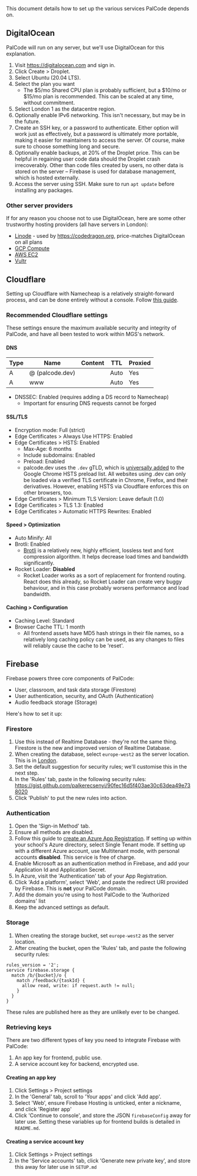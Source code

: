 This document details how to set up the various services PalCode depends on.

## DigitalOcean
PalCode will run on any server, but we'll use DigitalOcean for this explanation.

1. Visit https://digitalocean.com and sign in.
2. Click Create > Droplet.
3. Select Ubuntu (20.04 LTS).
4. Select the plan you want
    - The $5/mo Shared CPU plan is probably sufficient, but a $10/mo or $15/mo plan is recommended. This can be scaled at any time, without commitment.
5. Select London 1 as the datacentre region.
6. Optionally enable IPv6 networking. This isn't necessary, but may be in the future.
7. Create an SSH key, or a password to authenticate. Either option will work just as effectively, but a password is ultimately more portable, making it easier for maintainers to access the server. Of course, make sure to choose something long and secure.
8. Optionally enable backups, at 20% of the Droplet price. This can be helpful in regaining user code data should the Droplet crash irrecoverably. Other than code files created by users, no other data is stored on the server – Firebase is used for database management, which is hosted externally.
9. Access the server using SSH. Make sure to run `apt update` before installing any packages.

### Other server providers
If for any reason you choose not to use DigitalOcean, here are some other trustworthy hosting providers (all have servers in London):

- [Linode](https://www.linode.com/) - used by https://codedragon.org, price-matches DigitalOcean on all plans
- [GCP Compute](https://cloud.google.com/compute)
- [AWS EC2](https://aws.amazon.com/ec2/)
- [Vultr](https://www.vultr.com/products/cloud-compute/)

## Cloudflare
Setting up Cloudflare with Namecheap is a relatively straight-forward process, and can be done entirely without a console. Follow [this guide](https://www.namecheap.com/support/knowledgebase/article.aspx/9607/2210/how-to-set-up-dns-records-for-your-domain-in-cloudflare-account).

### Recommended Cloudflare settings

These settings ensure the maximum available security and integrity of PalCode, and have all been tested to work within MGS's network.

#### DNS
| Type | Name            | Content                            | TTL  | Proxied |
|------|-----------------|------------------------------------|------|---------|
| A    | @ (palcode.dev) | <DigitalOcean server IPv4 or IPv6> | Auto | Yes     |
| A    | www             | <DigitalOcean server IPv4 or IPv6> | Auto | Yes     |

- DNSSEC: Enabled (requires adding a DS record to Namecheap)
    - Important for ensuring DNS requests cannot be forged

#### SSL/TLS
- Encryption mode: Full (strict)
- Edge Certificates > Always Use HTTPS: Enabled
- Edge Certificates > HSTS: Enabled
    - Max-Age: 6 months
    - Include subdomains: Enabled
    - Preload: Enabled
    - palcode.dev uses the `.dev` gTLD, which is [universally added](https://ma.ttias.be/chrome-force-dev-domains-https-via-preloaded-hsts/) to the Google Chrome HSTS preload list. All websites using .dev can only be loaded via a verified TLS certificate in Chrome, Firefox, and their derivatives. However, enabling HSTS via Cloudflare enforces this on other browsers, too.
- Edge Certificates > Minimum TLS Version: Leave default (1.0)
- Edge Certificates > TLS 1.3: Enabled
- Edge Certificates > Automatic HTTPS Rewrites: Enabled

#### Speed > Optimization
- Auto Minify: All
- Brotli: Enabled
    - [Brotli](https://en.wikipedia.org/wiki/Brotli) is a relatively new, highly efficient, lossless text and font compression algorithm. It helps decrease load times and bandwidth significantly.
- Rocket Loader: **Disabled**
    - Rocket Loader works as a sort of replacement for frontend routing. React does this already, so Rocket Loader can create very buggy behaviour, and in this case probably worsens performance and load bandwidth.
    
#### Caching > Configuration
- Caching Level: Standard
- Browser Cache TTL: 1 month
    - All frontend assets have MD5 hash strings in their file names, so a relatively long caching policy can be used, as any changes to files will reliably cause the cache to be 'reset'.
    
## Firebase
Firebase powers three core components of PalCode:
- User, classroom, and task data storage (Firestore)
- User authentication, security, and OAuth (Authentication)
- Audio feedback storage (Storage)

Here's how to set it up:

### Firestore
1. Use this instead of Realtime Database - they're not the same thing. Firestore is the new and improved version of Realtime Database.
2. When creating the database, select `europe-west2` as the server location. This is in [London](https://cloud.google.com/compute/docs/regions-zones). 
3. Set the default suggestion for security rules; we'll customise this in the next step.
4. In the 'Rules' tab, paste in the following security rules: https://gist.github.com/palkerecsenyi/90fec16d5f403ae30c63dea49e738020
5. Click 'Publish' to put the new rules into action.

### Authentication
1. Open the 'Sign-in Method' tab.
2. Ensure all methods are disabled.
3. Follow this guide to [create an Azure App Registration](https://docs.microsoft.com/en-us/azure/active-directory/develop/quickstart-register-app). If setting up within your school's Azure directory, select Single Tenant mode. If setting up with a different Azure account, use Multitenant mode, with personal accounts **disabled**. This service is free of charge.
4. Enable Microsoft as an authentication method in Firebase, and add your Application Id and Application Secret.
5. In Azure, visit the 'Authentication' tab of your App Registration.
6. Click 'Add a platform', select 'Web', and paste the redirect URI provided by Firebase. This is **not** your PalCode domain.
7. Add the domain you're using to host PalCode to the 'Authorized domains' list
8. Keep the advanced settings as default.

### Storage
1. When creating the storage bucket, set `europe-west2` as the server location. 
2. After creating the bucket, open the 'Rules' tab, and paste the following security rules:

```
rules_version = '2';
service firebase.storage {
  match /b/{bucket}/o {
    match /feedback/{taskId} {
      allow read, write: if request.auth != null;
    }
  }
}
```

These rules are published here as they are unlikely ever to be changed.

### Retrieving keys
There are two different types of key you need to integrate Firebase with PalCode:

1. An app key for frontend, public use.
2. A service account key for backend, encrypted use.

#### Creating an app key
1. Click Settings > Project settings
2. In the 'General' tab, scroll to 'Your apps' and click 'Add app'.
3. Select 'Web', ensure Firebase Hosting is unticked, enter a nickname, and click 'Register app'
4. Click 'Continue to console', and store the JSON `firebaseConfig` away for later use. Setting these variables up for frontend builds is detailed in `README.md`.

#### Creating a service account key
1. Click Settings > Project settings
2. In the 'Service accounts' tab, click 'Generate new private key', and store this away for later use in `SETUP.md`
